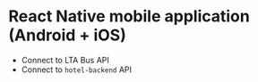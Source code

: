 # React Native mobile application (Android + iOS)

- Connect to LTA Bus API
- Connect to `hotel-backend` API
